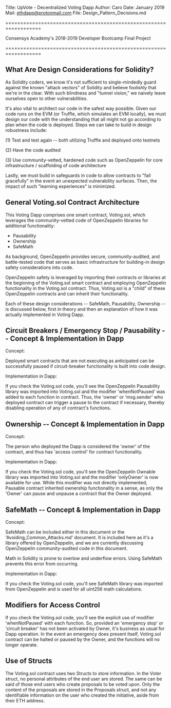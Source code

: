
Title:  UpVote - Decentralized Voting Dapp
Author: Caro
Date:   January 2019
Mail:   ethdapp@protonmail.com
File:   Design_Pattern_Decisions.md

==================================================================

Consensys Academy's 2018-2019 Developer Bootcamp Final Project  
                                                                
==================================================================



## What Are Design Considerations for Solidity? ##

As Solidity coders, we know it's not sufficient to single-mindedly guard against the known "attack vectors" of Solidity and believe foolishly that we're in the clear.  With such blindness and "tunnel vision," we naively leave ourselves open to other vulnerabilities.

It's also vital to architect our code in the safest way possible.  Given our code runs on the EVM (or Truffle, which simulates an EVM locally), we must design our code with the understanding that all might not go according to plan when the code is deployed.  Steps we can take to build in design robustness include:

  (1) Test and test again -- both utilizing Truffle and deployed onto testnets
  
  (2) Have the code audited
  
  (3) Use community-vetted, hardened code such as OpenZeppelin for core infrastructure / scaffolding of code architecture
  

Lastly, we must build in safeguards in code to allow contracts to "fail gracefully" in the event an unexpected vulnerability surfaces.  Then, the impact of such "learning experiences" is minimized.



## General Voting.sol Contract Architecture ##

This Voting Dapp comprises one smart contract, Voting.sol, which leverages the community-vetted code of OpenZeppelin libraries for additional functionality:

  - Pausability
  - Ownership
  - SafeMath

As background, OpenZeppelin provides secure, community-audited, and battle-tested code that serves as basic infrastructure for building-in design safety considerations into code.

OpenZeppelin safety is leveraged by importing their contracts or libraries at the beginning of the Voting.sol smart contract and employing OpenZeppelin functionality in the Voting.sol contract.  Thus, Voting.sol is a "child" of these OpenZeppelin contracts and can inherit their functionality.

Each of these design considerations -- SafeMath, Pausability, Ownership -- is discussed below, first in theory and then an explanation of how it was actually implemented in Voting Dapp.



## Circuit Breakers / Emergency Stop / Pausability -- Concept & Implementation in Dapp ##

Concept:  

Deployed smart contracts that are not executing as anticipated can be successfully paused if circuit-breaker functionality is built into code design.

Implementation in Dapp:  

If you check the Voting.sol code, you'll see the OpenZeppelin Pausability library was imported into Voting.sol and the modifier 'whenNotPaused' was added to each function in contract.  Thus, the 'owner' or 'msg.sender' who deployed contract can trigger a pause to the contract if necessary, thereby disabling operation of any of contract's functions.



## Ownership -- Concept & Implementation in Dapp ##

Concept:

The person who deployed the Dapp is considered the 'owner' of the contract, and thus has 'access control' for contract functionality.

Implementation in Dapp:  

If you check the Voting.sol code, you'll see the OpenZeppelin Ownable library was imported into Voting.sol and the modifier 'onlyOwner' is now available for use.  While this modifier was not directly implemented, Pausable contract inherited ownership functionality in a sense, as only the 'Owner' can pause and unpause a contract that the Owner deployed.



## SafeMath -- Concept & Implementation in Dapp ##

Concept:

SafeMath can be included either in this document or the 'Avoiding_Common_Attacks.md' document.  It is included here as it's a library offered by OpenZeppelin, and we are currently discussing OpenZeppelin community-audited code in this document.

Math in Solidity is prone to overlow and underflow errors.  Using SafeMath prevents this error from occurring.

Implementation in Dapp:

If you check the Voting.sol code, you'll see SafeMath library was imported from OpenZeppelin and is used for all uint256 math calculations.   



## Modifiers for Access Control ##

If you check the Voting.sol code, you'll see the explicit use of modifier 'whenNotPaused' with each function.  So, provided an 'emergency stop' or 'circuit breaker' has not been activated by Owner, it's business as usual for Dapp operation.  In the event an emergency does present itself, Voting.sol contract can be halted or paused by the Owner, and the functions will no longer operate.



## Use of Structs ##

The Voting.sol contract uses two Structs to store information.  In the Voter struct, no personal attributes of the end user are stored.  The same can be said of those end users who create proposals to be voted upon.  Only the content of the proposals are stored in the Proposals struct, and not any identifiable information on the user who created the initiative, aside from their ETH address.







